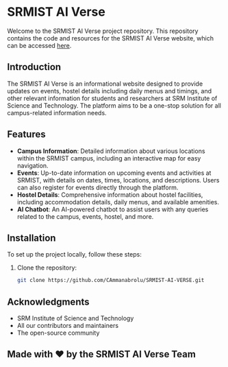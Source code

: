 # SRMIST AI Verse

Welcome to the SRMIST AI Verse project repository. This repository contains the code and resources for the SRMIST AI Verse website, which can be accessed [here](https://srmai.verse.chetanshankar.tech/).

## Introduction

The SRMIST AI Verse is an informational website designed to provide updates on events, hostel details including daily menus and timings, and other relevant information for students and researchers at SRM Institute of Science and Technology. The platform aims to be a one-stop solution for all campus-related information needs.

## Features

- **Campus Information**: Detailed information about various locations within the SRMIST campus, including an interactive map for easy navigation.
- **Events**: Up-to-date information on upcoming events and activities at SRMIST, with details on dates, times, locations, and descriptions. Users can also register for events directly through the platform.
- **Hostel Details**: Comprehensive information about hostel facilities, including accommodation details, daily menus, and available amenities.
- **AI Chatbot**: An AI-powered chatbot to assist users with any queries related to the campus, events, hostel, and more.

## Installation

To set up the project locally, follow these steps:

1. Clone the repository:
   ```bash
   git clone https://github.com/CAmmanabrolu/SRMIST-AI-VERSE.git
## Acknowledgments

- SRM Institute of Science and Technology
- All our contributors and maintainers
- The open-source community


## Made with ❤️ by the SRMIST AI Verse Team
